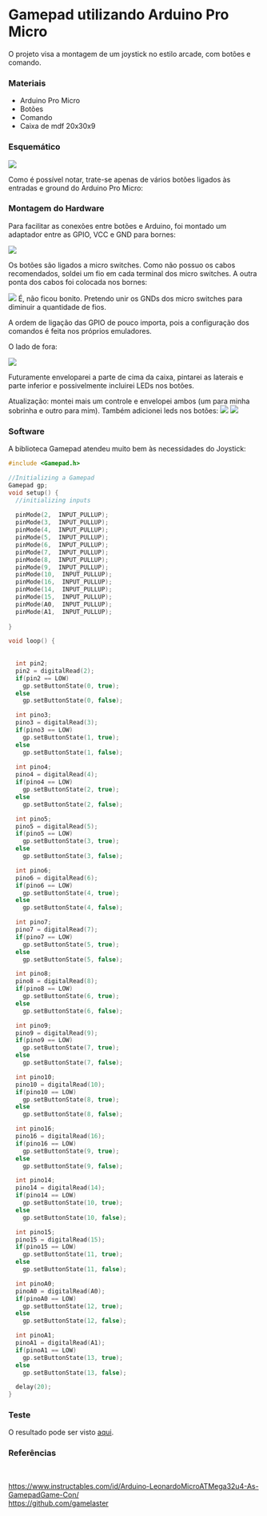 # Gamepad utilizando Arduino Pro Micro

O projeto visa a montagem de um joystick no estilo arcade, com botões e comando.

<h3>Materiais</h3>

- Arduino Pro Micro
- Botões
- Comando
- Caixa de mdf 20x30x9

<h3>Esquemático</h3>

![](images/esquema.PNG)

Como é possível notar, trate-se apenas de vários botões ligados às entradas e ground do Arduino Pro Micro: 


<h3>Montagem do Hardware</h3>

Para facilitar as conexões entre botões e Arduino, foi montado um adaptador entre as GPIO, VCC e GND para bornes:

![](images/adapt.jpeg)

Os botões são ligados a micro switches. Como não possuo os cabos recomendados, soldei um fio em cada terminal dos micro switches. A outra ponta dos cabos foi colocada nos bornes:

![](images/interior.jpg)
É, não ficou bonito. Pretendo unir os GNDs dos micro switches para diminuir a quantidade de fios.

A ordem de ligação das GPIO de pouco importa, pois a configuração dos comandos é feita nos próprios emuladores.

O lado de fora:

![](images/exterior.jpg)

Futuramente enveloparei a parte de cima da caixa, pintarei as laterais e parte inferior e possivelmente incluirei LEDs nos botões.

Atualização: montei mais um controle e envelopei ambos (um para minha sobrinha e outro para mim). Também adicionei leds nos botões:
![](images/controle1.jpg)
![](images/controle2.jpg)


<h3>Software</h3>

A biblioteca Gamepad atendeu muito bem às necessidades do Joystick:

```c
#include <Gamepad.h>

//Initializing a Gamepad
Gamepad gp;
void setup() {
  //initializing inputs
 
  pinMode(2,  INPUT_PULLUP);
  pinMode(3,  INPUT_PULLUP);
  pinMode(4,  INPUT_PULLUP);
  pinMode(5,  INPUT_PULLUP);
  pinMode(6,  INPUT_PULLUP);
  pinMode(7,  INPUT_PULLUP);
  pinMode(8,  INPUT_PULLUP);
  pinMode(9,  INPUT_PULLUP);
  pinMode(10,  INPUT_PULLUP);
  pinMode(16,  INPUT_PULLUP);
  pinMode(14,  INPUT_PULLUP);
  pinMode(15,  INPUT_PULLUP);
  pinMode(A0,  INPUT_PULLUP);
  pinMode(A1,  INPUT_PULLUP);
  
}

void loop() {
 
  
  int pin2;
  pin2 = digitalRead(2);
  if(pin2 == LOW)
    gp.setButtonState(0, true);
  else
    gp.setButtonState(0, false);

  int pino3;
  pino3 = digitalRead(3);
  if(pino3 == LOW)
    gp.setButtonState(1, true);
  else
    gp.setButtonState(1, false);
    
  int pino4;
  pino4 = digitalRead(4);
  if(pino4 == LOW)
    gp.setButtonState(2, true);
  else
    gp.setButtonState(2, false);

  int pino5;
  pino5 = digitalRead(5);
  if(pino5 == LOW)
    gp.setButtonState(3, true);
  else
    gp.setButtonState(3, false);

  int pino6;
  pino6 = digitalRead(6);
  if(pino6 == LOW)
    gp.setButtonState(4, true);
  else
    gp.setButtonState(4, false);

  int pino7;
  pino7 = digitalRead(7);
  if(pino7 == LOW)
    gp.setButtonState(5, true);
  else
    gp.setButtonState(5, false);

  int pino8;
  pino8 = digitalRead(8);
  if(pino8 == LOW)
    gp.setButtonState(6, true);
  else
    gp.setButtonState(6, false);

  int pino9;
  pino9 = digitalRead(9);
  if(pino9 == LOW)
    gp.setButtonState(7, true);
  else
    gp.setButtonState(7, false);

  int pino10;
  pino10 = digitalRead(10);
  if(pino10 == LOW)
    gp.setButtonState(8, true);
  else
    gp.setButtonState(8, false);

  int pino16;
  pino16 = digitalRead(16);
  if(pino16 == LOW)
    gp.setButtonState(9, true);
  else
    gp.setButtonState(9, false);

  int pino14;
  pino14 = digitalRead(14);
  if(pino14 == LOW)
    gp.setButtonState(10, true);
  else
    gp.setButtonState(10, false);

  int pino15;
  pino15 = digitalRead(15);
  if(pino15 == LOW)
    gp.setButtonState(11, true);
  else
    gp.setButtonState(11, false);

  int pinoA0;
  pinoA0 = digitalRead(A0);
  if(pinoA0 == LOW)
    gp.setButtonState(12, true);
  else
    gp.setButtonState(12, false);

  int pinoA1;
  pinoA1 = digitalRead(A1);
  if(pinoA1 == LOW)
    gp.setButtonState(13, true);
  else
    gp.setButtonState(13, false);

  delay(20);
}
```



<h3>Teste</h3>

O resultado pode ser visto [aqui](https://www.youtube.com/watch?v=kCBOovYKXbI).

<h3>Referências</h3>
</br>

https://www.instructables.com/id/Arduino-LeonardoMicroATMega32u4-As-GamepadGame-Con/</br>
https://github.com/gamelaster
